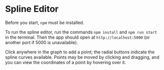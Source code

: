# Spline Editor

Before you start, `npm` must be installed.

To run the spline editor, run the commands `npm install` and `npm run start` in the terminal. Then
the app should open at `http://localhost:5000` (or another port if 5000 is
unavailable).

Click anywhere in the graph to add a point; the radial buttons indicate the
spline curves available. Points may be moved by clicking and dragging, and you
can view the coordinates of a point by hovering over it.
